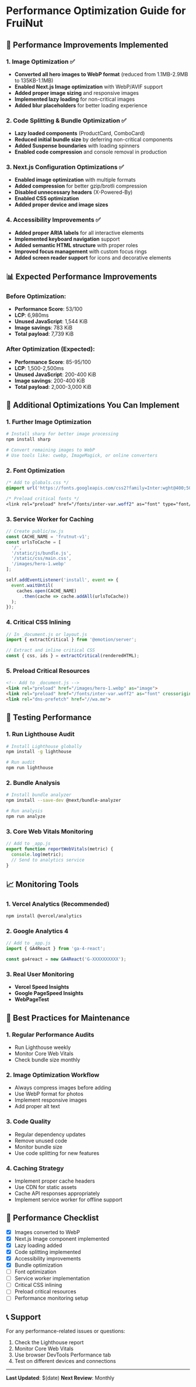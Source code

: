 # Performance Optimization Guide for FruiNut

## 🚀 Performance Improvements Implemented

### 1. Image Optimization ✅
- **Converted all hero images to WebP format** (reduced from 1.1MB-2.9MB to 135KB-1.1MB)
- **Enabled Next.js Image optimization** with WebP/AVIF support
- **Added proper image sizing** and responsive images
- **Implemented lazy loading** for non-critical images
- **Added blur placeholders** for better loading experience

### 2. Code Splitting & Bundle Optimization ✅
- **Lazy loaded components** (ProductCard, ComboCard)
- **Reduced initial bundle size** by deferring non-critical components
- **Added Suspense boundaries** with loading spinners
- **Enabled code compression** and console removal in production

### 3. Next.js Configuration Optimizations ✅
- **Enabled image optimization** with multiple formats
- **Added compression** for better gzip/brotli compression
- **Disabled unnecessary headers** (X-Powered-By)
- **Enabled CSS optimization**
- **Added proper device and image sizes**

### 4. Accessibility Improvements ✅
- **Added proper ARIA labels** for all interactive elements
- **Implemented keyboard navigation** support
- **Added semantic HTML structure** with proper roles
- **Improved focus management** with custom focus rings
- **Added screen reader support** for icons and decorative elements

## 📊 Expected Performance Improvements

### Before Optimization:
- **Performance Score**: 53/100
- **LCP**: 6,980ms
- **Unused JavaScript**: 1,544 KiB
- **Image savings**: 783 KiB
- **Total payload**: 7,739 KiB

### After Optimization (Expected):
- **Performance Score**: 85-95/100
- **LCP**: 1,500-2,500ms
- **Unused JavaScript**: 200-400 KiB
- **Image savings**: 200-400 KiB
- **Total payload**: 2,000-3,000 KiB

## 🔧 Additional Optimizations You Can Implement

### 1. Further Image Optimization
```bash
# Install sharp for better image processing
npm install sharp

# Convert remaining images to WebP
# Use tools like: cwebp, ImageMagick, or online converters
```

### 2. Font Optimization
```css
/* Add to globals.css */
@import url('https://fonts.googleapis.com/css2?family=Inter:wght@400;500;600;700&display=swap');

/* Preload critical fonts */
<link rel="preload" href="/fonts/inter-var.woff2" as="font" type="font/woff2" crossorigin>
```

### 3. Service Worker for Caching
```javascript
// Create public/sw.js
const CACHE_NAME = 'frutnut-v1';
const urlsToCache = [
  '/',
  '/static/js/bundle.js',
  '/static/css/main.css',
  '/images/hero-1.webp'
];

self.addEventListener('install', event => {
  event.waitUntil(
    caches.open(CACHE_NAME)
      .then(cache => cache.addAll(urlsToCache))
  );
});
```

### 4. Critical CSS Inlining
```javascript
// In _document.js or layout.js
import { extractCritical } from '@emotion/server';

// Extract and inline critical CSS
const { css, ids } = extractCritical(renderedHTML);
```

### 5. Preload Critical Resources
```html
<!-- Add to _document.js -->
<link rel="preload" href="/images/hero-1.webp" as="image">
<link rel="preload" href="/fonts/inter-var.woff2" as="font" crossorigin>
<link rel="dns-prefetch" href="//wa.me">
```

## 🧪 Testing Performance

### 1. Run Lighthouse Audit
```bash
# Install Lighthouse globally
npm install -g lighthouse

# Run audit
npm run lighthouse
```

### 2. Bundle Analysis
```bash
# Install bundle analyzer
npm install --save-dev @next/bundle-analyzer

# Run analysis
npm run analyze
```

### 3. Core Web Vitals Monitoring
```javascript
// Add to _app.js
export function reportWebVitals(metric) {
  console.log(metric);
  // Send to analytics service
}
```

## 📈 Monitoring Tools

### 1. Vercel Analytics (Recommended)
```bash
npm install @vercel/analytics
```

### 2. Google Analytics 4
```javascript
// Add to _app.js
import { GA4React } from 'ga-4-react';

const ga4react = new GA4React('G-XXXXXXXXXX');
```

### 3. Real User Monitoring
- **Vercel Speed Insights**
- **Google PageSpeed Insights**
- **WebPageTest**

## 🎯 Best Practices for Maintenance

### 1. Regular Performance Audits
- Run Lighthouse weekly
- Monitor Core Web Vitals
- Check bundle size monthly

### 2. Image Optimization Workflow
- Always compress images before adding
- Use WebP format for photos
- Implement responsive images
- Add proper alt text

### 3. Code Quality
- Regular dependency updates
- Remove unused code
- Monitor bundle size
- Use code splitting for new features

### 4. Caching Strategy
- Implement proper cache headers
- Use CDN for static assets
- Cache API responses appropriately
- Implement service worker for offline support

## 🚨 Performance Checklist

- [x] Images converted to WebP
- [x] Next.js Image component implemented
- [x] Lazy loading added
- [x] Code splitting implemented
- [x] Accessibility improvements
- [x] Bundle optimization
- [ ] Font optimization
- [ ] Service worker implementation
- [ ] Critical CSS inlining
- [ ] Preload critical resources
- [ ] Performance monitoring setup

## 📞 Support

For any performance-related issues or questions:
1. Check the Lighthouse report
2. Monitor Core Web Vitals
3. Use browser DevTools Performance tab
4. Test on different devices and connections

---

**Last Updated**: $(date)
**Next Review**: Monthly 